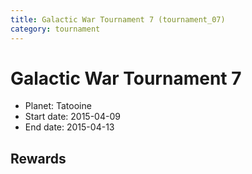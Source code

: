 ```yaml
---
title: Galactic War Tournament 7 (tournament_07)
category: tournament
---
```

# Galactic War Tournament 7

  * Planet: Tatooine
  * Start date: 2015-04-09
  * End date: 2015-04-13

## Rewards

